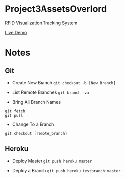 # Project3AssetsOverlord

RFID Visualization Tracking System

[Live Demo](https://project3-assets-overlord.herokuapp.com/)

# Notes

## Git

* Create New Branch
`git checkout -b [New Branch]`

* List Remote Branches
`git branch -va`

* Bring All Branch Names
```
git fetch
git pull
```

* Change To a Branch
```
git checkout [remote_branch]
```

## Heroku

* Deploy Master
  `git push heroku master`

* Deploy a Branch
  `git push heroku testbranch:master`